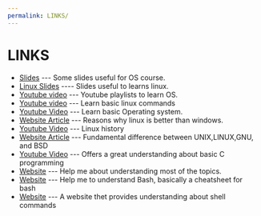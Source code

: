 ```yaml
---
permalink: LINKS/
---
```


# LINKS
- [Slides](https://www.os-book.com/OS10/slide-dir/) --- Some slides useful for OS course.
- [Linux Slides](https://osp4diss.vlsm.org/Welcome2GNULinux.html) ---- Slides useful to learns linux.
- [Youtube video](https://os.vlsm.org/playlists/) --- Youtube playlists to learn OS.
- [Youtube video](https://youtu.be/CpTfQ-q6MPU) --- Learn basic linux commands
- [Youtube Video](https://www.youtube.com/watch?v=26QPDBe-NB8) --- Learn basic Operating system.
- [Website Article](https://itsfoss.com/linux-better-than-windows/) --- Reasons why linux is better than windows.
- [Youtube Video](https://www.youtube.com/watch?v=qFTIc5frqw8&list=PLU_Er81tl-Vka_GPCCakU6NLuyVh5QICp) --- Linux history
- [Website Article](https://unix.stackexchange.com/questions/104714/what-is-the-difference-between-unix-linux-bsd-and-gnu) --- Fundamental difference between UNIX,LINUX,GNU, and BSD
- [Youtube Video](https://www.youtube.com/watch?v=KnvbUiSxvbM&list=PL98qAXLA6aftD9ZlnjpLhdQAOFI8xIB6e) --- Offers a great understanding about basic C programming
- [Website](https://chat.openai.com) --- Help me about understanding most of the topics.
- [Website](https://github.com/RehanSaeed/Bash-Cheat-Sheet) --- Help me to understand Bash, basically a cheatsheet for bash
- [Website](https://explainshell.com/) --- A website thet provides understanding about shell commands
